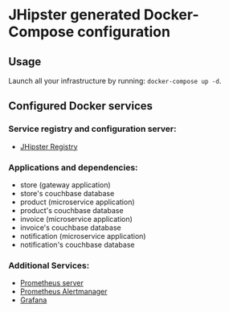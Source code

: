 # JHipster generated Docker-Compose configuration

## Usage

Launch all your infrastructure by running: `docker-compose up -d`.

## Configured Docker services

### Service registry and configuration server:

- [JHipster Registry](http://localhost:8761)

### Applications and dependencies:

- store (gateway application)
- store's couchbase database
- product (microservice application)
- product's couchbase database
- invoice (microservice application)
- invoice's couchbase database
- notification (microservice application)
- notification's couchbase database

### Additional Services:

- [Prometheus server](http://localhost:9090)
- [Prometheus Alertmanager](http://localhost:9093)
- [Grafana](http://localhost:3000)
